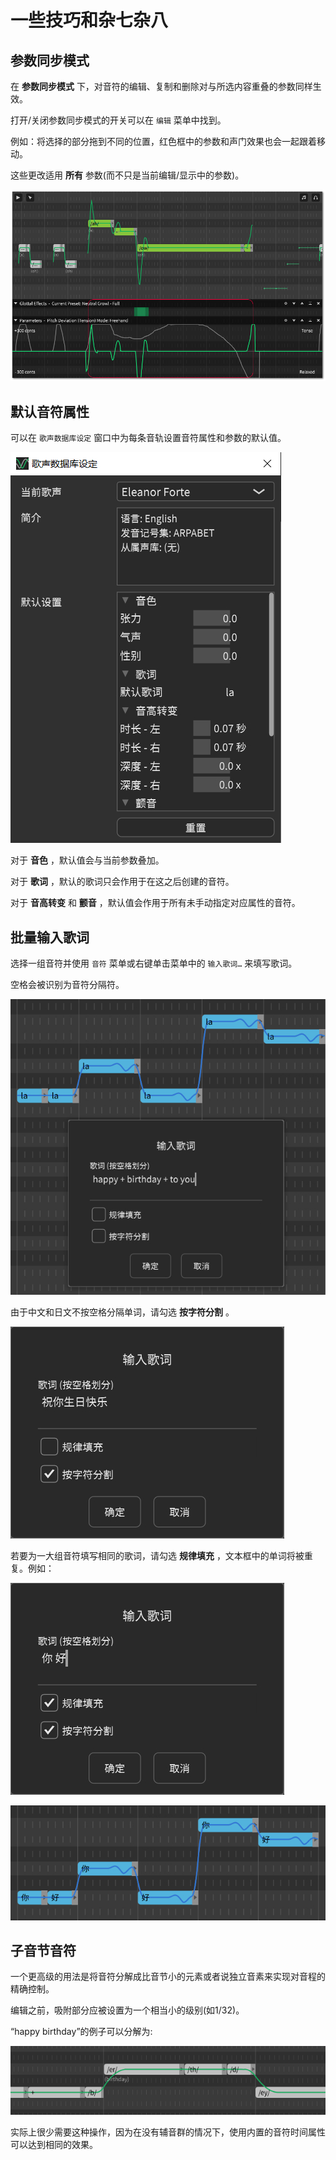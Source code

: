 # 一些技巧和杂七杂八

## 参数同步模式

在 **参数同步模式** 下，对音符的编辑、复制和删除对与所选内容重叠的参数同样生效。

打开/关闭参数同步模式的开关可以在 `编辑` 菜单中找到。

例如：将选择的部分拖到不同的位置，红色框中的参数和声门效果也会一起跟着移动。

这些更改适用 **所有** 参数(而不只是当前编辑/显示中的参数)。

![](image/sync-parameter-mode-1.png)

## 默认音符属性

可以在 `歌声数据库设定` 窗口中为每条音轨设置音符属性和参数的默认值。

![](image/default-note-properties.jpg)

对于 **音色** ，默认值会与当前参数叠加。

对于 **歌词** ，默认的歌词只会作用于在这之后创建的音符。

对于 **音高转变** 和 **颤音** ，默认值会作用于所有未手动指定对应属性的音符。

## 批量输入歌词

选择一组音符并使用 `音符` 菜单或右键单击菜单中的 `输入歌词…` 来填写歌词。

空格会被识别为音符分隔符。

![](image/batch-lyric-input-1.jpg)

由于中文和日文不按空格分隔单词，请勾选 **按字符分割** 。

![](image/batch-lyric-input-2.jpg)

若要为一大组音符填写相同的歌词，请勾选 **规律填充** ，文本框中的单词将被重复。例如：

![](image/batch-lyric-input-3.jpg)

![](image/batch-lyric-input-4.jpg)

## 子音节音符

一个更高级的用法是将音符分解成比音节小的元素或者说独立音素来实现对音程的精确控制。

编辑之前，吸附部分应被设置为一个相当小的级别(如1/32)。

“happy birthday”的例子可以分解为:

![](image/sub-syllable-notes-1.png)

实际上很少需要这种操作，因为在没有辅音群的情况下，使用内置的音符时间属性可以达到相同的效果。